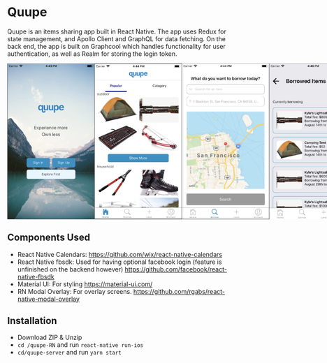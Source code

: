 # Quupe
Quupe is an items sharing app built in React Native. The app uses Redux for state management, and Apollo Client and GraphQL for data fetching. On the back end, the app is built on Graphcool which handles functionality for user authentication, as well as Realm for storing the login token.

<div style="width: 100%; display: flex;">
<img src="quupe-RN/js/assets/images/quupe-front.png" alt="Quupe Front Screen" width="200" />
<img src="quupe-RN/js/assets/images/quupe-home.png" alt="Quupe Home Screen" width="200" />
<img src="quupe-RN/js/assets/images/quupe-map.png" alt="Quupe Map Screen" width="200" />
<img src="quupe-RN/js/assets/images/quupe-borrowed.png" alt="Quupe Borrowed Screen" width="200" />
</div>

## Components Used

- React Native Calendars: https://github.com/wix/react-native-calendars
- React Native fbsdk: Used for having optional facebook login (feature is unfinished on the backend however) https://github.com/facebook/react-native-fbsdk
- Material UI: For styling https://material-ui.com/
- RN Modal Overlay: For overlay screens. https://github.com/rgabs/react-native-modal-overlay

## Installation

- Download ZIP & Unzip
- `cd /quupe-RN` and run `react-native run-ios`
- `cd/quupe-server` and run `yarn start`


